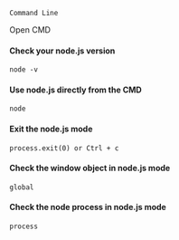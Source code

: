 ```
Command Line
```

Open CMD

#### Check your node.js version

```
node -v
```

#### Use node.js directly from the CMD

```
node
```

#### Exit the node.js mode

```
process.exit(0) or Ctrl + c
```

#### Check the window object in node.js mode

```
global
```

#### Check the node process in node.js mode

```
process
```



